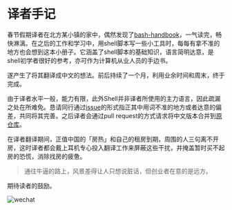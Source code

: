 # 译者手记

春节假期译者在北方某小镇的家中，偶然发现了[bash-handbook](https://github.com/denysdovhan/bash-handbook)，一气读完，畅快淋漓。在之后的工作和学习中，用shell脚本写一些小工具时，每每有拿不准的地方也会想到这本小册子。它涵盖了shell脚本的基础知识，语言简明达意，是shell初学者很好的参考，亦可作为计算机从业人员的手边书。

遂产生了将其翻译成中文的想法。前后持续了一个月，利用业余时间和周末，终于完成。

由于译者水平一般，能力有限，此外Shell并非译者所使用的主力语言，因此疏漏之处在所难免。恳请同行通过[issue](https://github.com/liushuaikobe/bash-handbook-zh-CN/issues)的形式指正其中用词不准的地方或者达意的偏差，共同将其完善。之后译者会通过pull request的方式请求将中文版本合并到[原仓库](https://github.com/denysdovhan/bash-handbook)。

在译者翻译期间，正值中国的「房热」和自己的租房到期，周围的人三句离不开房，这时译者都会戴上耳机专心投入翻译工作来屏蔽这些干扰，并掩盖暂时买不起房的恐慌，消除找房的疲惫。

> 通往牛逼的路上，风景差得让人只想说脏话，但创业者在意的是远方。

期待读者的鼓励。

![wechat](http://7xjdjy.com1.z0.glb.clouddn.com/wechat-translation.JPG)
